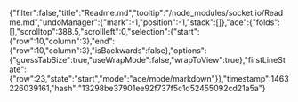 {"filter":false,"title":"Readme.md","tooltip":"/node_modules/socket.io/Readme.md","undoManager":{"mark":-1,"position":-1,"stack":[]},"ace":{"folds":[],"scrolltop":388.5,"scrollleft":0,"selection":{"start":{"row":10,"column":3},"end":{"row":10,"column":3},"isBackwards":false},"options":{"guessTabSize":true,"useWrapMode":false,"wrapToView":true},"firstLineState":{"row":23,"state":"start","mode":"ace/mode/markdown"}},"timestamp":1463226039161,"hash":"13298be37901ee92f737f5c1d52455092cd21a5a"}